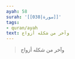 ```yaml
---
ayah: 58
surah: '[[038|سورة]]'
tags:
- quran/ayah
text: وآخر من شكله أزواج
---
```

> وآخر من شكله أزواج
